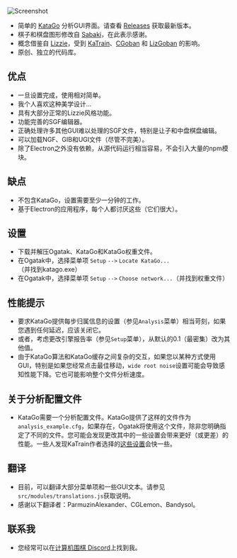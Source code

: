 ![Screenshot](https://user-images.githubusercontent.com/16438795/239653023-369442f4-e35f-4dc7-98f4-5cf7a266c2f9.png)

* 简单的 [KataGo](https://github.com/lightvector/KataGo) 分析GUI界面。请查看 [Releases](https://github.com/rooklift/ogatak/releases) 获取最新版本。
* 棋子和棋盘图形修改自 [Sabaki](https://github.com/SabakiHQ/Sabaki)，在此表示感谢。
* 概念借鉴自 [Lizzie](https://github.com/featurecat/lizzie)，受到 [KaTrain](https://github.com/sanderland/katrain)、[CGoban](https://www.gokgs.com/download.jsp) 和 [LizGoban](https://github.com/kaorahi/lizgoban) 的影响。
* 原创、独立的代码库。

## 优点

* 一旦设置完成，使用相对简单。
* 我个人喜欢这种美学设计...
* 具有大部分正常的Lizzie风格功能。
* 功能完善的SGF编辑器。
* 正确处理许多其他GUI难以处理的SGF文件，特别是让子和中盘棋盘编辑。
* 可以加载NGF、GIB和UGI文件（尽管不完美）。
* 除了Electron之外没有依赖，从源代码运行相当容易，不会引入大量的npm模块。

## 缺点

* 不包含KataGo，设置需要至少一分钟的工作。
* 基于Electron的应用程序，每个人都讨厌这些（它们很大）。

## 设置

* 下载并解压Ogatak、KataGo和KataGo权重文件。
* 在Ogatak中，选择菜单项 `Setup` `-->` `Locate KataGo...`（并找到katago.exe）
* 在Ogatak中，选择菜单项 `Setup` `-->` `Choose network...`（并找到权重文件） 

## 性能提示

* 要求KataGo提供每步归属信息的设置（参见`Analysis`菜单）相当苛刻，如果您遇到任何延迟，应该关闭它。
* 或者，考虑更改引擎报告率（参见`Setup`菜单），从默认的0.1（最密集）改为其他值。
* 由于KataGo算法和KataGo缓存之间复杂的交互，如果您以某种方式使用GUI，特别是如果您经常点击最佳移动，`wide root noise`设置可能会导致感知性能下降。它也可能影响整个文件分析速度。

## 关于分析配置文件

* KataGo需要一个分析配置文件。KataGo提供了这样的文件作为`analysis_example.cfg`，如果存在，Ogatak将使用这个文件，除非您明确指定了不同的文件。您可能会发现更改其中的一些设置会带来更好（或更差）的性能。一些人发现KaTrain作者选择的[这些设置](https://github.com/sanderland/katrain/blob/master/katrain/KataGo/analysis_config.cfg)会快一些。

## 翻译

* 目前，可以翻译大部分菜单项和一些GUI文本。请参见`src/modules/translations.js`获取说明。
* 感谢以下翻译者：ParmuzinAlexander、CGLemon、Bandysol。

## 联系我

* 您经常可以在[计算机围棋 Discord](https://discord.com/invite/5vacH5F)上找到我。
